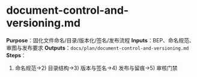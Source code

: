 # document-control-and-versioning.md

**Purpose**：固化文件命名/目录/版本化/签名/发布流程
**Inputs**：BEP、命名规范、审图与发布要求
**Outputs**：`docs/plan/document-control-and-versioning.md`
**Steps**：

1. 命名规范→2) 目录结构→3) 版本与签名→4) 发布与留痕→5) 审核门禁
